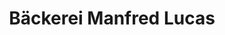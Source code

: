 ---
title: "Bäckerei Manfred Lucas"
url: /herzberg-elster/baeckerei-manfred-lucas/
shop: Bäckerei
---